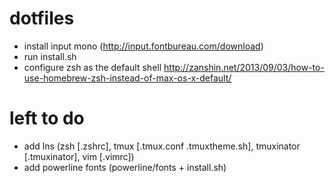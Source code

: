 # dotfiles
- install input mono (http://input.fontbureau.com/download)
- run install.sh
- configure zsh as the default shell http://zanshin.net/2013/09/03/how-to-use-homebrew-zsh-instead-of-max-os-x-default/


# left to do
- add lns (zsh [.zshrc], tmux [.tmux.conf .tmuxtheme.sh], tmuxinator [.tmuxinator], vim [.vimrc])
- add powerline fonts (powerline/fonts + install.sh)
